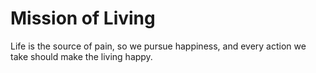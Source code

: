 # Mission of Living

Life is the source of pain, so we pursue happiness, and every action we take should make the living happy.
